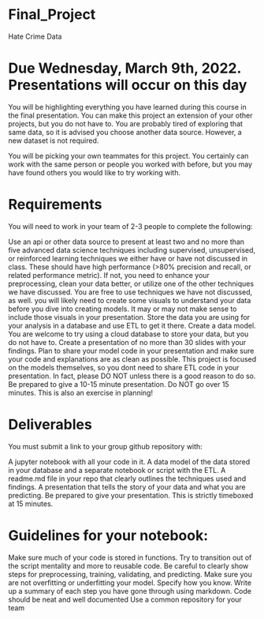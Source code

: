 # Final_Project
Hate Crime Data

# Due Wednesday, March 9th, 2022. Presentations will occur on this day

You will be highlighting everything you have learned during this course in the final presentation. You can make this project an extension of your other projects, but you do not have to. You are probably tired of exploring that same data, so it is advised you choose another data source. However, a new dataset is not required.

You will be picking your own teammates for this project. You certainly can work with the same person or people you worked with before, but you may have found others you would like to try working with.

# Requirements

You will need to work in your team of 2-3 people to complete the following:

Use an api or other data source to present at least two and no more than five advanced data science techniques including supervised, unsupervised, or reinforced learning techniques we either have or have not discussed in class. These should have high performance (>80% precision and recall, or related performance metric). If not, you need to enhance your preprocessing, clean your data better, or utilize one of the other techniques we have discussed. You are free to use techniques we have not discussed, as well.
you will likely need to create some visuals to understand your data before you dive into creating models. It may or may not make sense to include those visuals in your presentation.
Store the data you are using for your analysis in a database and use ETL to get it there. Create a data model. You are welcome to try using a cloud database to store your data, but you do not have to.
Create a presentation of no more than 30 slides with your findings.
Plan to share your model code in your presentation and make sure your code and explanations are as clean as possible.
This project is focused on the models themselves, so you dont need to share ETL code in your presentation. In fact, please DO NOT unless there is a good reason to do so.
Be prepared to give a 10-15 minute presentation. Do NOT go over 15 minutes. This is also an exercise in planning!

# Deliverables

You must submit a link to your group github repository with:

A jupyter notebook with all your code in it.
A data model of the data stored in your database and a separate notebook or script with the ETL.
A readme.md file in your repo that clearly outlines the techniques used and findings.
A presentation that tells the story of your data and what you are predicting.
Be prepared to give your presentation. This is strictly timeboxed at 15 minutes.

# Guidelines for your notebook:

Make sure much of your code is stored in functions. Try to transition out of the script mentality and more to reusable code.
Be careful to clearly show steps for preprocessing, training, validating, and predicting.
Make sure you are not overfitting or underfitting your model. Specify how you know.
Write up a summary of each step you have gone through using markdown.
Code should be neat and well documented
Use a common repository for your team
